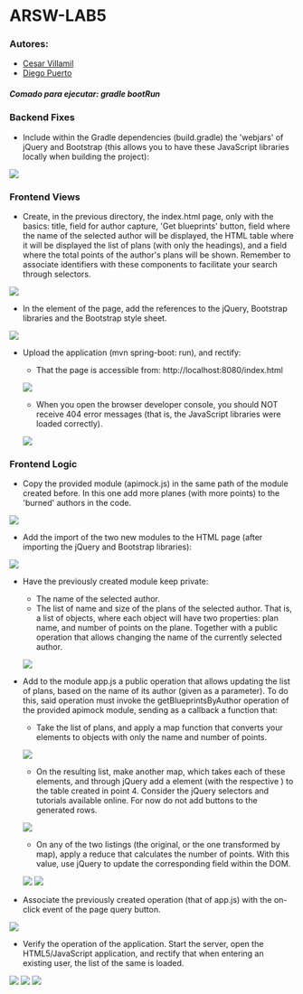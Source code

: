 # ARSW-LAB5

### Autores:
- [Cesar Villamil](https://github.com/cvillamiljr)
- [Diego Puerto](https://github.com/Diego23p)

##### Comado para ejecutar: gradle bootRun

### Backend Fixes

- Include within the Gradle dependencies (build.gradle) the 'webjars' of jQuery and Bootstrap (this allows you to have these JavaScript libraries locally when building the project):

![](/BLUEPRINTS_PART1/img/1.png)

### Frontend Views

- Create, in the previous directory, the index.html page, only with the basics: title, field for author capture, 'Get blueprints' button, field where the name of the selected author will be displayed, the HTML table where it will be displayed the list of plans (with only the headings), and a field where the total points of the author's plans will be shown. Remember to associate identifiers with these components to facilitate your search through selectors.

![](/BLUEPRINTS_PART1/img/2.png)

- In the <head> element of the page, add the references to the jQuery, Bootstrap libraries and the Bootstrap style sheet.

![](/BLUEPRINTS_PART1/img/3.png)

- Upload the application (mvn spring-boot: run), and rectify:
    - That the page is accessible from: http://localhost:8080/index.html
    
    ![](/BLUEPRINTS_PART1/img/4.png)

    - When you open the browser developer console, you should NOT receive 404 error messages (that is, the JavaScript libraries were loaded correctly).
    
    ![](/BLUEPRINTS_PART1/img/5.png)
    
### Frontend Logic

- Copy the provided module (apimock.js) in the same path of the module created before. In this one add more planes (with more points) to the 'burned' authors in the code.

![](/BLUEPRINTS_PART1/img/6.png)

- Add the import of the two new modules to the HTML page (after importing the jQuery and Bootstrap libraries):

![](/BLUEPRINTS_PART1/img/7.png)

- Have the previously created module keep private:
    - The name of the selected author. 
    - The list of name and size of the plans of the selected author. That is, a list of objects, where each object will have two properties: plan name, and number of points on the plane. Together with a public operation that allows changing the name of the currently selected author.
    
    ![](/BLUEPRINTS_PART1/img/8.png)

- Add to the module app.js a public operation that allows updating the list of plans, based on the name of its author (given as a parameter). To do this, said operation must invoke the getBlueprintsByAuthor operation of the provided apimock module, sending as a callback a function that:
    - Take the list of plans, and apply a map function that converts your elements to objects with only the name and number of points.
    
    ![](/BLUEPRINTS_PART1/img/9.png)

    - On the resulting list, make another map, which takes each of these elements, and through jQuery add a  element (with the respective ) to the table created in point 4. Consider the jQuery selectors and tutorials available online. For now do not add buttons to the generated rows.
    
    ![](/BLUEPRINTS_PART1/img/10.png)
    
    - On any of the two listings (the original, or the one transformed by map), apply a reduce that calculates the number of points. With this value, use jQuery to update the corresponding field within the DOM.
    
    ![](/BLUEPRINTS_PART1/img/11.png)
    ![](/BLUEPRINTS_PART1/img/12.png)
    
- Associate the previously created operation (that of app.js) with the on-click event of the page query button.

![](/BLUEPRINTS_PART1/img/13.png)

- Verify the operation of the application. Start the server, open the HTML5/JavaScript application, and rectify that when entering an existing user, the list of the same is loaded.

![](/BLUEPRINTS_PART1/img/14.png)
![](/BLUEPRINTS_PART1/img/15.png)
![](/BLUEPRINTS_PART1/img/16.png)
